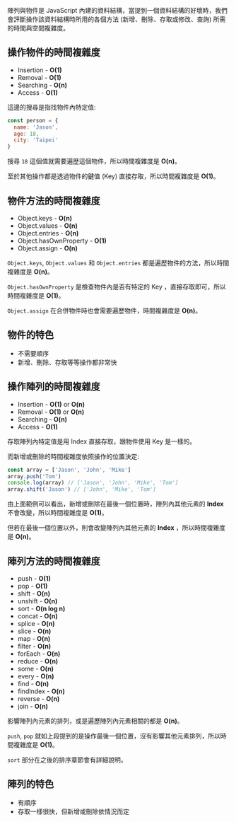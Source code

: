 <!-- Day 3 好用兩件套 - 物件與陣列的時間與空間複雜度 -->

陣列與物件是 JavaScript 內建的資料結構，當提到一個資料結構的好壞時，我們會評斷操作該資料結構時所用的各個方法 (新增、刪除、存取或修改、查詢) 所需的時間與空間複雜度。

## 操作物件的時間複雜度
- Insertion - **O(1)**
- Removal - **O(1)**
- Searching - **O(n)**
- Access - **O(1)**

這邊的搜尋是指找物件內特定值:
```js
const person = {
  name: 'Jason',
  age: 18,
  city: 'Taipei'
}
```
搜尋 `18` 這個值就需要遍歷這個物件，所以時間複雜度是 **O(n)**。

至於其他操作都是透過物件的鍵值 (Key) 直接存取，所以時間複雜度是 **O(1)**。

## 物件方法的時間複雜度
- Object.keys - **O(n)**
- Object.values - **O(n)**
- Object.entries - **O(n)**
- Object.hasOwnProperty - **O(1)**
- Object.assign - **O(n)**

`Object.keys`, `Object.values` 和 `Object.entries` 都是遍歷物件的方法，所以時間複雜度是 **O(n)**。

`Object.hasOwnProperty` 是檢查物件內是否有特定的 Key ，直接存取即可，所以時間複雜度是 **O(1)**。

`Object.assign` 在合併物件時也會需要遍歷物件，時間複雜度是 **O(n)**。

## 物件的特色
- 不需要順序
- 新增、刪除、存取等等操作都非常快

## 操作陣列的時間複雜度
- Insertion - **O(1)** or **O(n)**
- Removal - **O(1)** or **O(n)**
- Searching - **O(n)**
- Access - **O(1)**

存取陣列內特定值是用 Index 直接存取，跟物件使用 Key 是一樣的。

而新增或刪除的時間複雜度依照操作的位置決定:
```js
const array = ['Jason', 'John', 'Mike']
array.push('Tom')
console.log(array) // ['Jason', 'John', 'Mike', 'Tom']
array.shift('Jason') // ['John', 'Mike', 'Tom']
```
由上面範例可以看出，新增或刪除在最後一個位置時，陣列內其他元素的 **Index** 不會改變，所以時間複雜度是 **O(1)**。

但若在最後一個位置以外，則會改變陣列內其他元素的 **Index** ，所以時間複雜度是 **O(n)**。

## 陣列方法的時間複雜度
- push - **O(1)**
- pop - **O(1)**
- shift - **O(n)**
- unshift - **O(n)**
- sort - **O(n log n)**
- concat - **O(n)**
- splice - **O(n)**
- slice - **O(n)**
- map - **O(n)**
- filter - **O(n)**
- forEach - **O(n)**
- reduce - **O(n)**
- some - **O(n)**
- every - **O(n)**
- find - **O(n)**
- findIndex - **O(n)**
- reverse - **O(n)**
- join - **O(n)**

影響陣列內元素的排列，或是遍歷陣列內元素相關的都是 **O(n)**。

`push`, `pop` 就如上段提到的是操作最後一個位置，沒有影響其他元素排列，所以時間複雜度是 **O(1)**。

`sort` 部分在之後的排序章節會有詳細說明。

## 陣列的特色
- 有順序
- 存取一樣很快，但新增或刪除依情況而定
